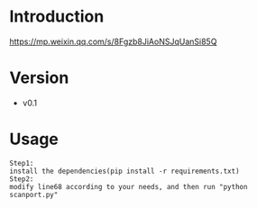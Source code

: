 # Introduction
https://mp.weixin.qq.com/s/8Fgzb8JiAoNSJqUanSi85Q

# Version
- v0.1

# Usage
```
Step1:
install the dependencies(pip install -r requirements.txt)
Step2:
modify line68 according to your needs, and then run "python scanport.py"
```